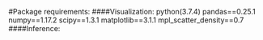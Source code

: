 #Package requirements:
####Visualization:
python(3.7.4)
pandas==0.25.1
numpy==1.17.2
scipy==1.3.1
matplotlib==3.1.1
mpl_scatter_density==0.7
####Inference:
